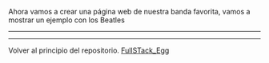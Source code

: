 Ahora vamos a crear una página web de nuestra banda favorita, vamos a mostrar un
ejemplo con los Beatles

---
---

Volver al principio del repositorio. [FullSTack_Egg](https://github.com/megagringa/FullStack_Egg_Curso)

